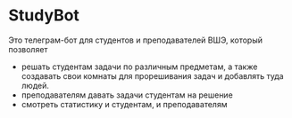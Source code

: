 # StudyBot

Это телеграм-бот для студентов и преподавателей ВШЭ, который позволяет
- решать студентам задачи по различным предметам, а также создавать свои комнаты для прорешивания задач и добавлять туда людей.
- преподавателям давать задачи студентам на решение
- смотреть статистику и студентам, и преподавателям
